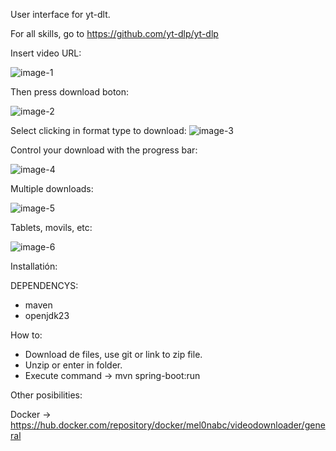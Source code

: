 User interface for yt-dlt. 

For all skills, go to https://github.com/yt-dlp/yt-dlp

Insert video URL:


![image-1](https://github.com/user-attachments/assets/15c14117-9593-42e7-9458-cafc5fde9f8b)



Then press download boton:


![image-2](https://github.com/user-attachments/assets/8a9befe8-baaa-48da-b52d-9c981753ce7a)



Select clicking in format type to download:
![image-3](https://github.com/user-attachments/assets/6e1ab621-d9d6-4ea0-95e2-cc6cfd26f7dd)



Control your download with the progress bar:


![image-4](https://github.com/user-attachments/assets/d797afcc-4fb0-4777-8456-8ed75ee85e81)


Multiple downloads:


![image-5](https://github.com/user-attachments/assets/2424b977-02b3-4fad-add8-24a24741f288)



Tablets, movils, etc:


![image-6](https://github.com/user-attachments/assets/dbff15f7-93d9-4e61-8d51-e2b2542b10b4)


Installatión:

DEPENDENCYS:

- maven
- openjdk23

How to:

- Download de files, use git or link to zip file.
- Unzip or enter in folder.
- Execute command -> mvn spring-boot:run

Other posibilities:

Docker -> https://hub.docker.com/repository/docker/mel0nabc/videodownloader/general
